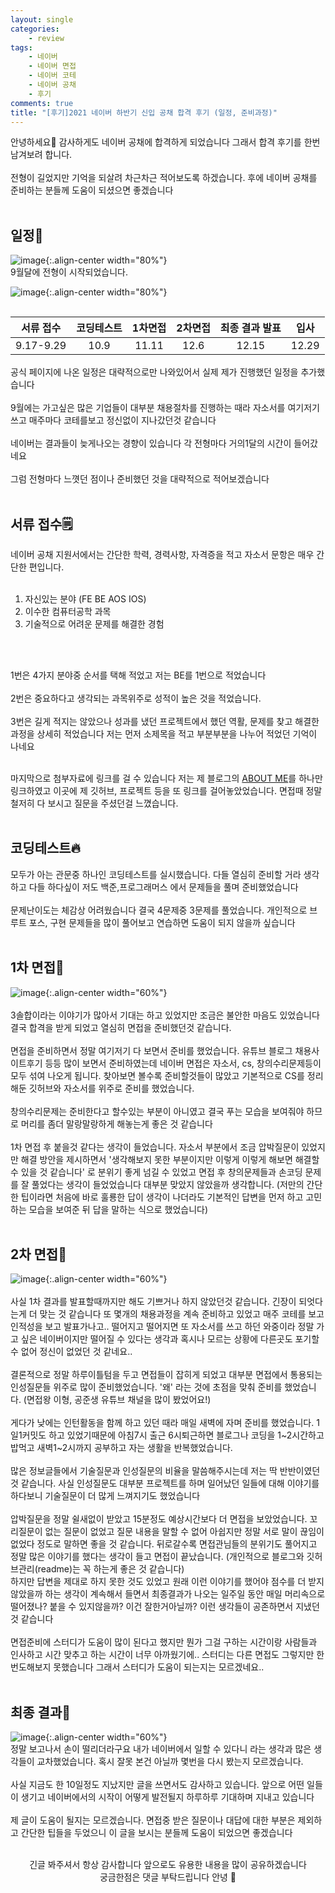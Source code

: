 ```yaml
---
layout: single
categories:
    - review
tags:
    - 네이버
    - 네이버 면접
    - 네이버 코테
    - 네이버 공채
    - 후기
comments: true
title: "[후기]2021 네이버 하반기 신입 공채 합격 후기 (일정, 준비과정)"
---
```


안녕하세요👋 감사하게도 네이버 공채에 합격하게 되었습니다 그래서 합격 후기를 한번 남겨보려 합니다.<br>
<br>
전형이 길었지만 기억을 되살려 차근차근 적어보도록 하겠습니다. 후에 네이버 공채를 준비하는 분들께 도움이 되셨으면 좋겠습니다<br>
<br>

## 일정📝
![image](/assets/images/1226_57/naver0.png){:.align-center width="80%"}<br>
9월달에 전형이 시작되었습니다.<br>

![image](/assets/images/1226_57/naver1.png){:.align-center width="80%"}<br>
<br>

<table style="margin: auto; font-size: 12pt;">
  <thead>
    <tr>
    <th style="text-align: center">서류 접수</th>
    <th style="text-align: center">코딩테스트</th>
    <th style="text-align: center">1차면접</th>
    <th style="text-align: center">2차면접</th>
    <th style="text-align: center">최종 결과 발표</th>
    <th style="text-align: center">입사</th>
    </tr>
  </thead>
  <tbody>
    <tr>
    <td style="text-align: center">9.17-9.29</td>
    <td style="text-align: center">10.9</td>
    <td style="text-align: center">11.11</td>
    <td style="text-align: center">12.6</td>
    <td style="text-align: center">12.15</td>
    <td style="text-align: center">12.29</td>
    </tr>
  </tbody>
</table>

<br>
공식 페이지에 나온 일정은 대략적으로만 나와있어서 실제 제가 진행했던 일정을 추가했습니다<br>
<br>
9월에는 가고싶은 많은 기업들이 대부분 채용절차를 진행하는 때라 자소서를 여기저기 쓰고 매주마다 코테를보고 정신없이 지나갔던것 같습니다<br>
<br>
네이버는 결과들이 늦게나오는 경향이 있습니다 각 전형마다 거의1달의 시간이 들어갔네요<br>
<br>
그럼 전형마다 느꼇던 점이나 준비했던 것을 대략적으로 적어보겠습니다<br>
<br>

## 서류 접수🗒

네이버 공채 지원서에서는 간단한 학력, 경력사항, 자격증을 적고 자소서 문항은 매우 간단한 편입니다.<br>
<br>

1. 자신있는 분야 (FE BE AOS IOS)
2. 이수한 컴퓨터공학 과목
3. 기술적으로 어려운 문제를 해결한 경험
<br>
<br>

1번은 4가지 분야중 순서를 택해 적었고 저는 BE를 1번으로 적었습니다<br>
<br>
2번은 중요하다고 생각되는 과목위주로 성적이 높은 것을 적었습니다.<br>
<br>
3번은 길게 적지는 않았으나 성과를 냈던 프로젝트에서 했던 역활, 문제를 찾고 해결한 과정을 상세히 적었습니다 저는 먼저 소제목을 적고 부분부분을 나누어 적었던 기억이 나네요<br>
<br>

마지막으로 첨부자료에 링크를 걸 수 있습니다 저는 제 블로그의 [ABOUT ME](https://stg0123.github.io/about/)를 하나만 링크하였고 이곳에 제 깃허브, 프로젝트 등을 또 링크를 걸어놓았었습니다. 면접때 정말 철저히 다 보시고 질문을 주셨던걸 느꼈습니다.<br>
<br>

## 코딩테스트🔥

모두가 아는 관문중 하나인 코딩테스트를 실시했습니다. 다들 열심히 준비할 거라 생각하고 다들 하다싶이 저도 백준,프로그래머스 에서 문제들을 풀며 준비했었습니다<br>
<br>
문제난이도는 체감상 어려웠습니다 결국 4문제중 3문제를 풀었습니다. 개인적으로 브루트 포스, 구현 문제들을 많이 풀어보고 연습하면 도움이 되지 않을까 싶습니다<br>
<br>

## 1차 면접👊

![image](/assets/images/1226_57/naver2.png){:.align-center width="60%"}<br>
<br>
3솔합이라는 이야기가 많아서 기대는 하고 있었지만 조금은 불안한 마음도 있었습니다 결국 합격을 받게 되었고 열심히 면접을 준비했던것 같습니다.<br>
<br>
면접을 준비하면서 정말 여기저기 다 보면서 준비를 했었습니다. 유튜브 블로그 채용사이트후기 등등 많이 보면서 준비하였는데 네이버 면접은 자소서, cs, 창의수리문제등이 모두 섞여 나오게 됩니다. 찾아보면 볼수록 준비할것들이 많았고 기본적으로 CS를 정리해둔 깃허브와 자소서를 위주로 준비를 했었습니다.<br>
<br>
창의수리문제는 준비한다고 할수있는 부분이 아니였고 결국 푸는 모습을 보여줘야 하므로 머리를 좀더 말랑말랑하게 해놓는게 좋은 것 같습니다<br>
<br>
1차 면접 후 붙을것 같다는 생각이 들었습니다. 자소서 부분에서 조금 압박질문이 있었지만 해결 방안을 제시하면서 '생각해보지 못한 부분이지만 이렇게 이렇게 해보면 해결할 수 있을 것 같습니다' 로 분위기 좋게 넘길 수 있었고 면접 후 창의문제들과 손코딩 문제를 잘 풀었다는 생각이 들었었습니다 대부분 맞았지 않았을까 생각합니다. (저만의 간단한 팁이라면 처음에 바로 훌룡한 답이 생각이 나더라도 기본적인 답변을 먼저 하고 고민하는 모습을 보여준 뒤 답을 말하는 식으로 했었습니다)<br>
<br>


## 2차 면접📔

![image](/assets/images/1226_57/naver3.png){:.align-center width="60%"}<br>
<br>
사실 1차 결과를 발표할때까지만 해도 기쁘거나 하지 않았던것 같습니다. 긴장이 되엇다는게 더 맞는 것 같습니다 또 몇개의 채용과정을 계속 준비하고 있었고 매주 코테를 보고 인적성을 보고 발표가나고.. 떨어지고 떨어지면 또 자소서를 쓰고 하던 와중이라 정말 가고 싶은 네이버이지만 떨어질 수 있다는 생각과 혹시나 모르는 상황에 다른곳도 포기할 수 없어 정신이 없었던 것 같네요..<br>
<br>
결론적으로 정말 하루이틀텀을 두고 면접들이 잡히게 되었고 대부분 면접에서 통용되는 인성질문들 위주로 많이 준비했었습니다. '왜' 라는 것에 초점을 맞춰 준비를 했었습니다. (면접왕 이형, 공준생 유튜브 채널을 많이 봤었어요!)<br>
<br>
게다가 낮에는 인턴활동을 함께 하고 있던 때라 매일 새벽에 자며 준비를 했었습니다. 1일1커밋도 하고 있었기때문에 아침7시 출근 6시퇴근하면 블로그나 코딩을 1~2시간하고 밥먹고 새벽1~2시까지 공부하고 자는 생활을 반복했었습니다. <br>
<br>
많은 정보글들에서 기술질문과 인성질문의 비율을 말씀해주시는데 저는 딱 반반이였던것 같습니다. 사실 인성질문도 대부분 프로젝트를 하며 일어났던 일들에 대해 이야기를 하다보니 기술질문이 더 많게 느껴지기도 했었습니다<br>
<br>
압박질문을 정말 쉴새없이 받았고 15분정도 예상시간보다 더 면접을 보았었습니다. 꼬리질문이 없는 질문이 없었고 질문 내용을 말할 수 없어 아쉽지만 정말 서로 말이 끊임이 없었다 정도로 말하면 좋을 것 같습니다. 뒤로갈수록 면접관님들의 분위기도 풀어지고 정말 많은 이야기를 했다는 생각이 들고 면접이 끝났습니다. (개인적으로 블로그와 깃허브관리(readme)는 꼭 하는게 좋은 것 같습니다)
<br>
하지만 답변을 제대로 하지 못한 것도 있었고 원래 이런 이야기를 했어야 점수를 더 받지 않았을까 하는 생각이 계속해서 들면서 최종결과가 나오는 일주일 동안 매일 머리속으로 떨어졌나? 붙을 수 있지않을까? 이건 잘한거아닐까? 이런 생각들이 공존하면서 지냈던것 같습니다<br>
<br>
면접준비에 스터디가 도움이 많이 된다고 했지만 뭔가 그걸 구하는 시간이랑 사람들과 인사하고 시간 맞추고 하는 시간이 너무 아까웠기에.. 스터디는 다른 면접도 그렇지만 한번도해보지 못했습니다 그래서 스터디가 도움이 되는지는 모르겠네요..<br>
<br>

## 최종 결과🏅

![image](/assets/images/1226_57/naver4.png){:.align-center width="60%"}<br>
정말 보고나서 손이 떨리더라구요 내가 네이버에서 일할 수 있다니 라는 생각과 많은 생각들이 교차했었습니다. 혹시 잘못 본건 아닐까 몇번을 다시 봤는지 모르겠습니다.<br>
<br>
사실 지금도 한 10일정도 지났지만 글을 쓰면서도 감사하고 있습니다. 앞으로 어떤 일들이 생기고 네이버에서의 시작이 어떻게 발전될지 하루하루 기대하며 지내고 있습니다<br>
<br>
제 글이 도움이 될지는 모르겠습니다. 면접중 받은 질문이나 대답에 대한 부분은 제외하고 간단한 팁들을 두었으니 이 글을 보시는 분들께 도움이 되었으면 좋겠습니다<br>
<br>

<center>긴글 봐주셔서 항상 감사합니다 앞으로도 유용한 내용을 많이 공유하겠습니다<br> 궁금한점은 댓글 부탁드립니다 안녕 👋</center>